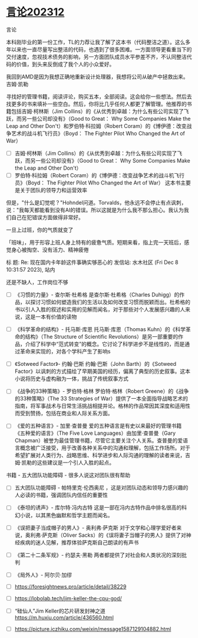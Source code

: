 # [言论202312](https://github.com/cutepig123/gitblog/issues/54)

言论

本科刚毕业的第一份工作，TL的力荐让我了解了这本书（代码整洁之道）。这么多年以来也一直尽量写出整洁的代码，也遇到了很多困难。一方面领导更看重当下的交付速度，忽视技术债务的影响，另一方面团队成员水平参差不齐，不认同整洁代码的价值，到头来反倒成了我个人的小众爱好。

我回到AMD是因为我想正确地重新设计处理器，我想将公司从破产中拯救出来。
吉姆·凯勒

寻找好的管理书籍，阅读评论，购买五本，全部阅读。这会给你一些想法。然后去找更多的书来填补一些空白。然后，你将比几乎任何人都更了解管理。他推荐的书籍包括吉姆·柯林斯（Jim Collins）的《从优秀到卓越：为什么有些公司实现了飞跃，而另一些公司却没有》（Good to Great： Why Some Companies Make the Leap and Other Don't）和罗伯特·科拉姆（Robert Coram）的《博伊德：改变战争艺术的战斗机飞行员》（Boyd： The Fighter Pilot Who Changed the Art of War）

* [ ] 吉姆·柯林斯（Jim Collins）的《从优秀到卓越：为什么有些公司实现了飞跃，而另一些公司却没有》（Good to Great： Why Some Companies Make the Leap and Other Don't）
* [ ] 罗伯特·科拉姆（Robert Coram）的《博伊德：改变战争艺术的战斗机飞行员》（Boyd： The Fighter Pilot Who Changed the Art of War） 这本书主要是关于团队的领导力和运营效率

但是，"什么是幻觉呢？"Hohndel问道。Torvalds，他永远不会停止有点讽刺，说："我每天都能看到没有AI的错误。所以这就是为什么我不那么担心。我认为我们自己在犯错误方面做得非常好。

一旦上过班，你的气质就变了

「班味」，用于形容上班人身上特有的疲惫气质。短期来看，指上完一天班后，感觉身心被掏空、没有活力、精神疲倦

标  题: Re: 现在国内卡年龄这件事确实够恶心的
发信站: 水木社区 (Fri Dec  8 10:31:57 2023), 站内

还是不缺人，工作岗位不够

* [ ] 《习惯的力量》- 查尔斯·杜希格 是查尔斯·杜希格（Charles Duhigg）的作品，以探讨习惯如何塑造我们的生活以及如何改变习惯而脱颖而出。杜希格的书以引人入胜的叙述和实用的见解而闻名，对于那些对个人发展感兴趣的人来说，这是一本有价值的读物
* [ ] 《科学革命的结构》- 托马斯·库恩 托马斯·库恩（Thomas Kuhn）的《科学革命的结构》（The Structure of Scientific
  Revolutions）是另一部重要的作品，介绍了科学中“范式转变”的概念。它讨论了科学进步不是线性的，而是通过革命来实现的，对各个学科产生了影响s
* [ ] 《Sotweed Factor》- 约翰·巴斯 约翰·巴斯（John Barth）的《Sotweed Factor》以讽刺的方式描绘了早期美国的经历，偏离了典型的历史叙事。这本小说将历史与虚构融为一体，挑战了传统叙事方式
* [ ] 《战争的33种策略》- 罗伯特·格林 罗伯特·格林（Robert Greene）的《战争的33种策略》（The 33 Strategies of War）提供了一本全面指导战略艺术的指南，将军事战术与日常生活挑战相提并论。格林的作品常因其深度和适用性而受到赞扬，包括在商业和人际关系方面。
* [ ] 《爱的五种语言》- 加里·查普曼 爱的五种语言是有史以来最好的管理书籍 《五种爱的语言》（The Five Love Languages）由加里·查普曼（Gary Chapman）被誉为最佳管理书籍，尽管它主要关注个人关系。查普曼的爱语言概念被广泛接受，用于改善各种关系中的沟通和理解，包括工作场所。对于希望扩展对人类行为、战略思维、科学进步和人际沟通的理解的读者来说，吉姆·凯勒的这些建议是一个引人入胜的起点。




书籍 - 五大团队功能障碍 - 很多人说这对团队很有帮助

* [ ] 五大团队功能障碍 - 帕特里克·伦西奥尼 ，这是对团队动态和领导力感兴趣的人必读的书籍，强调团队内信任的重要性
* [ ] 《泰坦的诱声》- 库尔特·冯内古特  这是一部在冯内古特作品中排名很高的科幻小说，以其黑色幽默和哲学主题而闻名。
* [ ] 《误把妻子当成帽子的男人》- 奥利弗·萨克斯 对于文学和心理学爱好者来说，奥利弗·萨克斯（Oliver Sacks）的《误将妻子当帽子的男人》提供了对神经疾病的迷人见解，推荐体验萨克斯自己朗读的有声书
* [ ] 《第二十二条军规》- 约瑟夫·黑勒 两者都提供了对社会和人类状况的深刻批判
* [ ] 《局外人》- 阿尔贝·加缪

* [ ] https://foresightnews.pro/article/detail/38229
* [ ] https://lobolab.tech/jim-keller-the-cpu-god/
* [ ] “硅仙人”Jim Keller的芯片研发封神之道 https://m.huxiu.com/article/436560.html
* [ ] https://picture.iczhiku.com/weixin/message1587129104882.html